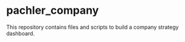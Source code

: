 # pachler_company
This repository contains files and scripts to build a company strategy dashboard.
